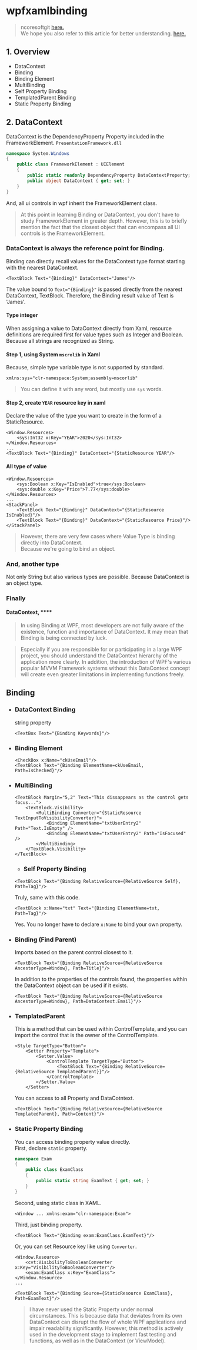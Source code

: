 # wpfxamlbinding
> ncoresoftgit [here.](https://github.com/ncoresoftsource/ncoresoftgit)   
We hope you also refer to this article for better understanding. [here.](https://github.com/ncoresoftsource/trigger)
## 1. Overview
- DataContext
- Binding
- Binding Element
- MultiBinding
- Self Property Binding
- TemplatedParent Binding
- Static Property Binding

## 2. DataContext
DataContext is the DependencyProperty Property included in the FrameworkElement. `PresentationFramework.dll`
```csharp
namespace System.Windows
{
    public class FrameworkElement : UIElement
    {
        public static readonly DependencyProperty DataContextProperty;
        public object DataContext { get; set; }
    }
}
```
And, all ui controls in wpf inherit the FrameworkElement class.   
> At this point in learning Binding or DataContext, you don't have to study FrameworkElement in greater depth. However, this is to briefly mention the fact that the closest object that can encompass all UI controls is the FrameworkElement.   

### DataContext is always the reference point for Binding.
Binding can directly recall values for the DataContext type format starting with the nearest DataContext.
```xaml
<TextBlock Text="{Binding}" DataContext="James"/>
```
The value bound to `Text="{Binding}"` is passed directly from the nearest DataContext, TextBlock. Therefore, the Binding result value of Text is 'James'.      

#### Type integer
When assigning a value to DataContext directly from Xaml, resource definitions are required first for value types such as Integer and Boolean. Because all strings are recognized as String.   
#### Step 1, using System `mscrolib` in Xaml
Because, simple type variable type is not supported by standard.
```xaml
xmlns:sys="clr-namespace:System;assembly=mscorlib"
```
> You can define it with any word, but mostly use `sys` words.
#### Step 2, create `YEAR` resource key in xaml
Declare the value of the type you want to create in the form of a StaticResource.
```xaml
<Window.Resources>
    <sys:Int32 x:Key="YEAR">2020</sys:Int32>
</Window.Resources>
...
<TextBlock Text="{Binding}" DataContext="{StaticResource YEAR"/>
```

#### All type of value
```xaml
<Window.Resources>
    <sys:Boolean x:Key="IsEnabled">true</sys:Boolean>
    <sys:double x:Key="Price">7.77</sys:double>
</Window.Resources>
...
<StackPanel>
    <TextBlock Text="{Binding}" DataContext="{StaticResource IsEnabled}"/>
    <TextBlock Text="{Binding}" DataContext="{StaticResource Price}"/>
</StackPanel>
```
> However, there are very few cases where Value Type is binding directly into DataContext.   
Because we're going to bind an object.

### And, another type
Not only String but also various types are possible. Because DataContext is an object type.

### Finally
#### DataContext, ****
> In using Binding at WPF, most developers are not fully aware of the existence, function and importance of DataContext. It may mean that Binding is being connected by luck.   

> Especially if you are responsible for or participating in a large WPF project, you should understand the DataContext hierarchy of the application more clearly. In addition, the introduction of WPF's various popular MVVM Framework systems without this DataContext concept will create even greater limitations in implementing functions freely.

## Binding

- ### DataContext Binding
  string property
  ```xaml
  <TextBox Text="{Binding Keywords}"/>
  ```

- ### Binding Element
  ```xaml
  <CheckBox x:Name="ckUseEmail"/>
  <TextBlock Text="{Binding ElementName=ckUseEmail, Path=IsChecked}"/>
  ```
- ### MultiBinding
  ```xaml
  <TextBlock Margin="5,2" Text="This dissappears as the control gets focus...">
      <TextBlock.Visibility>
          <MultiBinding Converter="{StaticResource TextInputToVisibilityConverter}">
              <Binding ElementName="txtUserEntry2" Path="Text.IsEmpty" />
              <Binding ElementName="txtUserEntry2" Path="IsFocused" />
          </MultiBinding>
      </TextBlock.Visibility>
  </TextBlock>
  ```
  
  - ### Self Property Binding
  ```xaml
  <TextBlock Text="{Binding RelativeSource={RelativeSource Self}, Path=Tag}"/>
  ```
  
  Truly, same with this code.
  ```xaml
  <TextBlock x:Name="txt" Text="{Binding ElementName=txt, Path=Tag}"/>
  ```
  Yes. You no longer have to declare `x:Name` to bind your own property.
- ### Binding (Find Parent)
  Imports based on the parent control closest to it.
  ```xaml
  <TextBlock Text="{Binding RelativeSource={RelativeSource AncestorType=Window}, Path=Title}"/>
  ```
  In addition to the properties of the controls found, the properties within the DataContext object can be used if it exists.
  ```xaml
  <TextBlock Text="{Binding RelativeSource={RelativeSource AncestorType=Window}, Path=DataContext.Email}"/>
  ```

- ### TemplatedParent
  This is a method that can be used within ControlTemplate, and you can import the control that is the owner of the ControlTemplate.
  ```xaml
  <Style TargetType="Button">
      <Setter Property="Template">
          <Setter.Value>
              <ControlTemplate TargetType="Button">
                  <TextBlock Text="{Binding RelativeSource={RelativeSource TemplatedParent}}"/>
              </ControlTemplate>
          </Setter.Value>
      </Setter>
  ```
  You can access to all Property and DataCotntext.
  ```xaml
  <TextBlock Text="{Binding RelativeSource={RelativeSource TemplatedParent}, Path=Content}"/>
  ```

- ### Static Property Binding
  You can access binding property value directly.   
  First, declare `static` property.
  ```csharp
  namespace Exam
  {
      public class ExamClass
      {
          public static string ExamText { get; set; }
      }
  } 
  ```

  Second, using static class in XAML.
  ```xaml
  <Window ... xmlns:exam="clr-namespace:Exam">
  ```

  Third, just binding property.
  ```xaml
  <TextBlock Text="{Binding exam:ExamClass.ExamText}"/>
  ```

  Or, you can set Resource key like using `Converter`.
  ```xaml
  <Window.Resource>
      <cvt:VisibilityToBooleanConverter x:Key="VisibilityToBooleanConverter"/>
      <exam:ExamClass x:Key="ExamClass">
  </Window.Resource>
  ...

  <TextBlock Text="{Binding Source={StaticResource ExamClass}, Path=ExamText}"/>
  ```
  > I have never used the Static Property under normal circumstances. This is because data that deviates from its own DataContext can disrupt the flow of whole WPF applications and impair readability significantly. However, this method is actively used in the development stage to implement fast testing and functions, as well as in the DataContext (or ViewModel).
